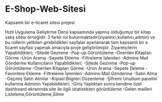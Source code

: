 # E-Shop-Web-Sitesi
Kapsamlı bir e-ticaret sitesi projesi

Hızlı Uygulama Geliştirme Dersi kapsamında yapmış olduğumuz bir kitap satış sitesi örneğidir.
3 farklı rol bulunmaktadır(ziyaretci,kullanıcı,admin) ve bu rollerin yetkileri girebildikleri sayfalar ayarlanarak tam kapsamlı bir e ticaret sayfası yapmak amacıyla proje geliştirilmiştir.
Ziyaretçilerin Yapabildikleri;
-Sitede Gezinme
-Pop-up Görüntüleme
-Önerilen Kitapları Görme
-Ürün Arama
-Sepete Ekleme
-Filtreleme İşlemleri
-Admine Mail Gönderme
Kullanıcıların Yapabildikleri;
-Sitede Gezinme
-Pop-up Görüntüleme
-Önerilen Kitapları Görme
-Ürün Arama
-Sepete Ekleme
-Favorilere Ekleme
-Filtreleme İşlemleri
-Admine Mail Gönderme
-Satın Alma
-Geçmiş Satın Alımlar
-Kişisel Bilgileri Düzenleme
-Şifremi Unuttum panelini kullanma
Adminin Yapabildikleri;
-Giriş Yaptıktan sonra kendine özel dashboard ekranında site ile ilgili istatistikleri görüntüleme
-Gelen mailleri Listeleme,Görüntüleme,Silme